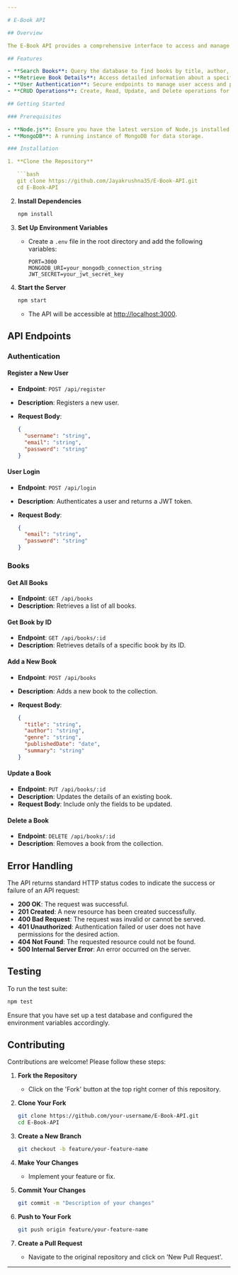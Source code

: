 ```yaml
---

# E-Book API  

## Overview  

The E-Book API provides a comprehensive interface to access and manage a collection of electronic books. It allows users to search, retrieve, and manage e-book data efficiently.  

## Features  

- **Search Books**: Query the database to find books by title, author, genre, or publication date.  
- **Retrieve Book Details**: Access detailed information about a specific book, including its metadata and availability.  
- **User Authentication**: Secure endpoints to manage user access and permissions.  
- **CRUD Operations**: Create, Read, Update, and Delete operations for managing the e-book collection.  

## Getting Started  

### Prerequisites  

- **Node.js**: Ensure you have the latest version of Node.js installed.  
- **MongoDB**: A running instance of MongoDB for data storage.  

### Installation  

1. **Clone the Repository**  

   ```bash
   git clone https://github.com/Jayakrushna35/E-Book-API.git
   cd E-Book-API
   ```

2. **Install Dependencies**  

   ```bash
   npm install
   ```

3. **Set Up Environment Variables**  

   - Create a `.env` file in the root directory and add the following variables:  

     ```env
     PORT=3000
     MONGODB_URI=your_mongodb_connection_string
     JWT_SECRET=your_jwt_secret_key
     ```

4. **Start the Server**  

   ```bash
   npm start
   ```

   - The API will be accessible at [http://localhost:3000](http://localhost:3000).  

## API Endpoints  

### Authentication  

#### **Register a New User**  

- **Endpoint**: `POST /api/register`  
- **Description**: Registers a new user.  
- **Request Body**:  

   ```json
   {
     "username": "string",
     "email": "string",
     "password": "string"
   }
   ```

#### **User Login**  

- **Endpoint**: `POST /api/login`  
- **Description**: Authenticates a user and returns a JWT token.  
- **Request Body**:  

   ```json
   {
     "email": "string",
     "password": "string"
   }
   ```

### Books  

#### **Get All Books**  

- **Endpoint**: `GET /api/books`  
- **Description**: Retrieves a list of all books.  

#### **Get Book by ID**  

- **Endpoint**: `GET /api/books/:id`  
- **Description**: Retrieves details of a specific book by its ID.  

#### **Add a New Book**  

- **Endpoint**: `POST /api/books`  
- **Description**: Adds a new book to the collection.  
- **Request Body**:  

   ```json
   {
     "title": "string",
     "author": "string",
     "genre": "string",
     "publishedDate": "date",
     "summary": "string"
   }
   ```

#### **Update a Book**  

- **Endpoint**: `PUT /api/books/:id`  
- **Description**: Updates the details of an existing book.  
- **Request Body**: Include only the fields to be updated.  

#### **Delete a Book**  

- **Endpoint**: `DELETE /api/books/:id`  
- **Description**: Removes a book from the collection.  

## Error Handling  

The API returns standard HTTP status codes to indicate the success or failure of an API request:  

- **200 OK**: The request was successful.  
- **201 Created**: A new resource has been created successfully.  
- **400 Bad Request**: The request was invalid or cannot be served.  
- **401 Unauthorized**: Authentication failed or user does not have permissions for the desired action.  
- **404 Not Found**: The requested resource could not be found.  
- **500 Internal Server Error**: An error occurred on the server.  

## Testing  

To run the test suite:  

```bash
npm test
```

Ensure that you have set up a test database and configured the environment variables accordingly.  

## Contributing  

Contributions are welcome! Please follow these steps:  

1. **Fork the Repository**  

   - Click on the 'Fork' button at the top right corner of this repository.  

2. **Clone Your Fork**  

   ```bash
   git clone https://github.com/your-username/E-Book-API.git
   cd E-Book-API
   ```

3. **Create a New Branch**  

   ```bash
   git checkout -b feature/your-feature-name
   ```

4. **Make Your Changes**  
   - Implement your feature or fix.  

5. **Commit Your Changes**  

   ```bash
   git commit -m "Description of your changes"
   ```

6. **Push to Your Fork**  

   ```bash
   git push origin feature/your-feature-name
   ```

7. **Create a Pull Request**  
   - Navigate to the original repository and click on 'New Pull Request'.  

---
```

